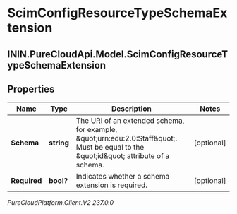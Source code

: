 # ScimConfigResourceTypeSchemaExtension

## ININ.PureCloudApi.Model.ScimConfigResourceTypeSchemaExtension

## Properties

|Name | Type | Description | Notes|
|------------ | ------------- | ------------- | -------------|
| **Schema** | **string** | The URI of an extended schema, for example, \&quot;urn:edu:2.0:Staff\&quot;. Must be equal to the \&quot;id\&quot; attribute of a schema. | [optional] |
| **Required** | **bool?** | Indicates whether a schema extension is required. | [optional] |



_PureCloudPlatform.Client.V2 237.0.0_
